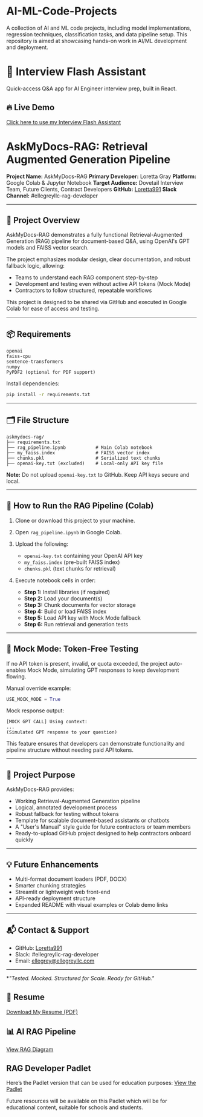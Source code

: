 # AI-ML-Code-Projects
A collection of AI and ML code projects, including model implementations, regression techniques, classification tasks, and data pipeline setup. This repository is aimed at showcasing hands-on work in AI/ML development and deployment.
# 🎯 Interview Flash Assistant

Quick-access Q&A app for AI Engineer interview prep, built in React.

## 🔥 Live Demo

[Click here to use my Interview Flash Assistant](https://kjnlyp.csb.app)

# AskMyDocs-RAG: Retrieval Augmented Generation Pipeline

**Project Name:** AskMyDocs-RAG
**Primary Developer:** Loretta Gray
**Platform:** Google Colab & Jupyter Notebook
**Target Audience:** Dovetail Interview Team, Future Clients, Contract Developers
**GitHub:** [Loretta991](https://github.com/Loretta991)
**Slack Channel:** #ellegreyllc-rag-developer

---

## 🔧 Project Overview

AskMyDocs-RAG demonstrates a fully functional Retrieval-Augmented Generation (RAG) pipeline for document-based Q\&A, using OpenAI's GPT models and FAISS vector search.

The project emphasizes modular design, clear documentation, and robust fallback logic, allowing:

* Teams to understand each RAG component step-by-step
* Development and testing even without active API tokens (Mock Mode)
* Contractors to follow structured, repeatable workflows

This project is designed to be shared via GitHub and executed in Google Colab for ease of access and testing.

---

## 📦 Requirements

```
openai
faiss-cpu
sentence-transformers
numpy
PyPDF2 (optional for PDF support)
```

Install dependencies:

```bash
pip install -r requirements.txt
```

---

## 🗂️ File Structure

```
askmydocs-rag/
├── requirements.txt
├── rag_pipeline.ipynb           # Main Colab notebook
├── my_faiss.index               # FAISS vector index
├── chunks.pkl                   # Serialized text chunks
├── openai-key.txt (excluded)    # Local-only API key file
```

**Note:** Do not upload `openai-key.txt` to GitHub. Keep API keys secure and local.

---

## 🚀 How to Run the RAG Pipeline (Colab)

1. Clone or download this project to your machine.
2. Open `rag_pipeline.ipynb` in Google Colab.
3. Upload the following:

   * `openai-key.txt` containing your OpenAI API key
   * `my_faiss.index` (pre-built FAISS index)
   * `chunks.pkl` (text chunks for retrieval)
4. Execute notebook cells in order:

   * **Step 1:** Install libraries (if required)
   * **Step 2:** Load your document(s)
   * **Step 3:** Chunk documents for vector storage
   * **Step 4:** Build or load FAISS index
   * **Step 5:** Load API key with Mock Mode fallback
   * **Step 6:** Run retrieval and generation tests

---

## 🧠 Mock Mode: Token-Free Testing

If no API token is present, invalid, or quota exceeded, the project auto-enables Mock Mode, simulating GPT responses to keep development flowing.

Manual override example:

```python
USE_MOCK_MODE = True
```

Mock response output:

```
[MOCK GPT CALL] Using context:
...
(Simulated GPT response to your question)
```

This feature ensures that developers can demonstrate functionality and pipeline structure without needing paid API tokens.

---

## 🎯 Project Purpose

AskMyDocs-RAG provides:

* Working Retrieval-Augmented Generation pipeline
* Logical, annotated development process
* Robust fallback for testing without tokens
* Template for scalable document-based assistants or chatbots
* A "User's Manual" style guide for future contractors or team members
* Ready-to-upload GitHub project designed to help contractors onboard quickly

---

## 💡 Future Enhancements

* Multi-format document loaders (PDF, DOCX)
* Smarter chunking strategies
* Streamlit or lightweight web front-end
* API-ready deployment structure
* Expanded README with visual examples or Colab demo links

---

## 📬 Contact & Support

* GitHub: [Loretta991](https://github.com/Loretta991)
* Slack: #ellegreyllc-rag-developer
* Email: [ellegrey@ellegreyllc.com](mailto:ellegrey@ellegreyllc.com)

---

**"Tested. Mocked. Structured for Scale. Ready for GitHub."*

## 📄 Resume

[Download My Resume (PDF)](https://github.com/Loretta991/AI-ML-Code-Projects/blob/main/Loretta-Gray-Resume.pdf)

## 📊 AI RAG Pipeline

[View RAG Diagram](https://github.com/Loretta991/AI-ML-Code-Projects/blob/main/AI-ML-Code-Projects/Image%20Files/Loretta_Gray_AI_RAG_Diagram.png)

## RAG Developer Padlet

Here’s the Padlet version that can be used for education purposes:
[View the Padlet](https://padlet.com/ellegrey/rag-developer-78x4u0i1i19t1xgt)

Future resources will be available on this Padlet which will be for educational content, suitable for schools and students.

